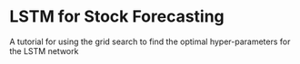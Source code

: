 # LSTM for Stock Forecasting

A tutorial for using the grid search to find the optimal hyper-parameters for the LSTM network
